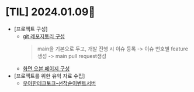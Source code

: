 # [TIL] 2024.01.09📒

* [프로젝트 구성]
  * [git 레포지토리 구성](https://github.com/f-lab-edu/melody-market)
    > main을 기본으로 두고, 개발 진행 시 이슈 등록 -> 이슈 번호별 feature생성 -> main pull request생성 
  * [화면 오븐 페이지 구성](https://ovenapp.io/project/QRxPvZWlaH4D6fHqZZSQRSxJp4UWsMvi#SCMa6)
* [프로젝트를 위한 유익 자료 수집]
  * [우아한테크토크-선착순이벤트서버](https://youtu.be/MTSn93rNPPE?si=0TpO_e-vAo2mVEMj)
